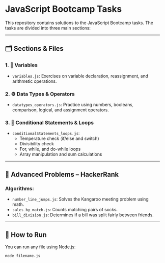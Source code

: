 # JavaScript Bootcamp Tasks

This repository contains solutions to the JavaScript Bootcamp tasks. The tasks are divided into three main sections:

---

## 🗂️ Sections & Files

### 1. 📌 Variables
- `variables.js`: Exercises on variable declaration, reassignment, and arithmetic operations.

### 2. ⚙️ Data Types & Operators
- `datatypes_operators.js`: Practice using numbers, booleans, comparison, logical, and assignment operators.

### 3. 🔁 Conditional Statements & Loops
- `conditionalStatements_loops.js`: 
  - Temperature check (if/else and switch)
  - Divisibility check
  - For, while, and do-while loops
  - Array manipulation and sum calculations

---

## 🧠 Advanced Problems – HackerRank

### Algorithms:
- `number_line_jumps.js`: Solves the Kangaroo meeting problem using math.
- `sales_by_match.js`: Counts matching pairs of socks.
- `bill_division.js`: Determines if a bill was split fairly between friends.

---

## 🚀 How to Run

You can run any file using Node.js:

```bash
node filename.js